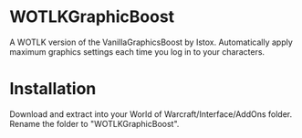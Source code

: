 # WOTLKGraphicBoost
A WOTLK version of the VanillaGraphicsBoost by Istox. Automatically apply maximum graphics settings each time you log in to your characters.

# Installation

Download and extract into your World of Warcraft/Interface/AddOns folder. Rename the folder to "WOTLKGraphicBoost".
